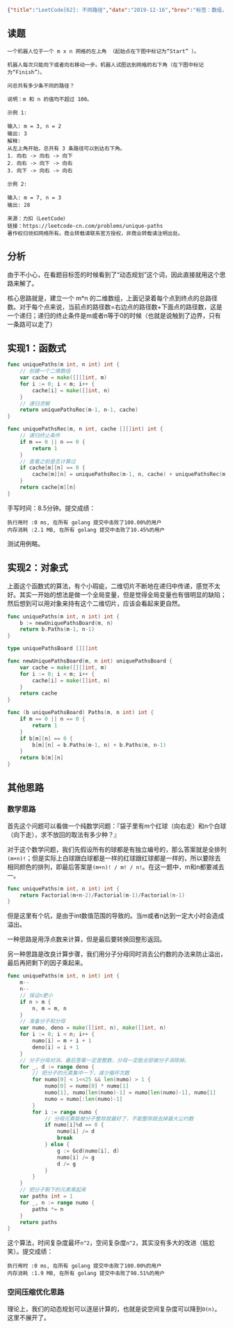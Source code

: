 ```json lw-blog-meta
{"title":"LeetCode[62]: 不同路径","date":"2019-12-16","brev":"标签：数组，动态规划。中等难度。","tags":["算法与数据结构"],"path":"blog/2019/191216-LeetCode-62.md"}
```



## 读题

```text
一个机器人位于一个 m x n 网格的左上角 （起始点在下图中标记为“Start” ）。

机器人每次只能向下或者向右移动一步。机器人试图达到网格的右下角（在下图中标记为“Finish”）。

问总共有多少条不同的路径？

说明：m 和 n 的值均不超过 100。

示例 1:

输入: m = 3, n = 2
输出: 3
解释:
从左上角开始，总共有 3 条路径可以到达右下角。
1. 向右 -> 向右 -> 向下
2. 向右 -> 向下 -> 向右
3. 向下 -> 向右 -> 向右

示例 2:

输入: m = 7, n = 3
输出: 28

来源：力扣（LeetCode）
链接：https://leetcode-cn.com/problems/unique-paths
著作权归领扣网络所有。商业转载请联系官方授权，非商业转载请注明出处。
```

## 分析

由于不小心，在看题目标签的时候看到了“动态规划”这个词，因此直接就用这个思路来解了。

核心思路就是，建立一个 m*n 的二维数组，上面记录着每个点到终点的总路径数。对于每个点来说，当前点的路径数=右边点的路径数+下面点的路径数，这是一个递归；递归的终止条件是m或者n等于0的时候（也就是说触到了边界，只有一条路可以走了）

## 实现1：函数式

```go
func uniquePaths(m int, n int) int {
    // 创建一个二维数组
    var cache = make([][]int, m)
    for i := 0; i < m; i++ {
        cache[i] = make([]int, n)
    }
    // 递归求解
    return uniquePathsRec(m-1, n-1, cache)
}

func uniquePathsRec(m, n int, cache [][]int) int {
    // 递归终止条件
    if m == 0 || n == 0 {
        return 1
    }
    // 查看之前是否计算过
    if cache[m][n] == 0 {
        cache[m][n] = uniquePathsRec(m-1, n, cache) + uniquePathsRec(m, n-1, cache)
    }
    return cache[m][n]
}

```

手写时间：8.5分钟。提交成绩：

```text
执行用时 :0 ms, 在所有 golang 提交中击败了100.00%的用户
内存消耗 :2.1 MB, 在所有 golang 提交中击败了10.45%的用户
```

测试用例略。

## 实现2：对象式

上面这个函数式的算法，有个小瑕疵，二维切片不断地在递归中传递，感觉不太好。其实一开始的想法是做一个全局变量，但是觉得全局变量也有很明显的缺陷；然后想到可以用对象来持有这个二维切片，应该会看起来更自然。

```go
func uniquePaths(m int, n int) int {
    b := newUniquePathsBoard(m, n)
    return b.Paths(m-1, n-1)
}

type uniquePathsBoard [][]int

func newUniquePathsBoard(m, n int) uniquePathsBoard {
    var cache = make([][]int, m)
    for i := 0; i < m; i++ {
        cache[i] = make([]int, n)
    }
    return cache
}

func (b uniquePathsBoard) Paths(m, n int) int {
    if m == 0 || n == 0 {
        return 1
    }
    if b[m][n] == 0 {
        b[m][n] = b.Paths(m-1, n) + b.Paths(m, n-1)
    }
    return b[m][n]
}
```

## 其他思路

### 数学思路

首先这个问题可以看做一个纯数学问题：『袋子里有m个红球（向右走）和n个白球（向下走），求不放回的取法有多少种？』

对于这个数学问题，我们先假设所有的球都是有独立编号的，那么答案就是全排列`(m+n)!`；但是实际上白球跟白球都是一样的红球跟红球都是一样的，所以要除去相同颜色的排列，即最后答案是`(m+n)! / m! / n!`。在这一题中，m和n都要减去一。

```go
func uniquePaths(m int, n int) int {
    return Factorial(m+n-2)/Factorial(m-1)/Factorial(n-1)
}
```

但是这里有个坑，是由于int数值范围的导致的。当m或者n达到一定大小时会造成溢出。

一种思路是用浮点数来计算，但是最后要转换回整形返回。

另一种思路是改良计算步骤，我们用分子分母同时消去公约数的办法来防止溢出，最后再把剩下的因子乘起来。

```go
func uniquePaths(m int, n int) int {
    m--
    n--
    // 保证n更小
    if n > m {
        n, m = m, n
    }
    // 准备分子和分母
    var numo, deno = make([]int, n), make([]int, n)
    for i := 0; i < n; i++ {
        numo[i] = m + i + 1
        deno[i] = i + 1
    }
    // 分子分母对消。最后答案一定是整数，分母一定能全部被分子消除掉。
    for _, d := range deno {
        // 把分子的元素集中一下，减少循环次数
        for numo[0] < 1<<25 && len(numo) > 1 {
            numo[0] = numo[0] * numo[1]
            numo[1], numo[len(numo)-1] = numo[len(numo)-1], numo[1]
            numo = numo[:len(numo)-1]
        }
        for i := range numo {
            // 分母元素能被分子整除就最好了，不能整除就去掉最大公约数
            if numo[i]%d == 0 {
                numo[i] /= d
                break
            } else {
                g := Gcd(numo[i], d)
                numo[i] /= g
                d /= g
            }
        }
    }
    // 把分子剩下的元素乘起来
    var paths int = 1
    for _, n := range numo {
        paths *= n
    }
    return paths
}
```

这个算法，时间复杂度最坏`n^2`，空间复杂度`n^2`，其实没有多大的改进（尴尬笑）。提交成绩：

```text
执行用时 :0 ms, 在所有 golang 提交中击败了100.00%的用户
内存消耗 :1.9 MB, 在所有 golang 提交中击败了98.51%的用户
```

### 空间压缩优化思路

理论上，我们的动态规划可以逐层计算的，也就是说空间复杂度可以降到`O(n)`。这里不展开了。
